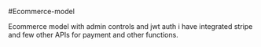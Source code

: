 #Ecommerce-model

Ecommerce model with admin controls and jwt auth 
i have integrated stripe and few other APIs for payment and other functions.
